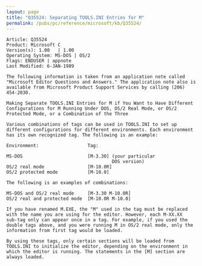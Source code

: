 ```yaml
---
layout: page
title: "Q35524: Separating TOOLS.INI Entries for M"
permalink: /pubs/pc/reference/microsoft/kb/Q35524/
---
```


	Article: Q35524
	Product: Microsoft C
	Version(s): 1.00   | 1.00
	Operating System: MS-DOS | OS/2
	Flags: ENDUSER | appnote
	Last Modified: 6-JAN-1989
	
	The following information is taken from an application note called
	"Microsoft Editor Questions and Answers." The application note also is
	available from Microsoft Product Support Services by calling (206)
	454-2030.
	
	Making Separate TOOLS.INI Entries for M if You Want to Have Different
	Configurations for M Running Under DOS, OS/2 Real Mode, or OS/2
	Protected Mode, or a Combination of the Three
	
	Various combinations of tags can be used in TOOLS.INI to set up
	different configurations for different environments. Each environment
	has its own recognized tag. The following is an example:
	
	Environment:                  Tag:
	
	MS-DOS                        [M-3.30] (your particular
	                                       DOS version)
	OS/2 real mode                [M-10.0R]
	OS/2 protected mode           [M-10.0]
	
	The following is an examples of combinations:
	
	MS-DOS and OS/2 real mode     [M-3.30 M-10.0R]
	OS/2 real and protected mode  [M-10.0R M-10.0]
	
	If you have renamed M.EXE, the "M" used in the tag must be replaced
	with the name you are using for the editor. However, each M-XX.XX
	sub-tag only can appear once in a tag. For example, if you used the
	double tags above, and you were running M in OS/2 real mode, only the
	information from first tag would be loaded.
	
	By using these tags, only certain sections will be loaded from
	TOOLS.INI to initialize the editor, depending on the environment in
	which the editor is running. The statements in the [M] section are
	always loaded.
